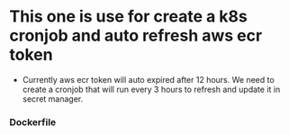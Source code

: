 # This one is use for create a k8s cronjob and auto refresh aws ecr token
- Currently aws ecr token will auto expired after 12 hours. We need to create a cronjob that will run every 3 hours to refresh and update it in secret manager.


### Dockerfile